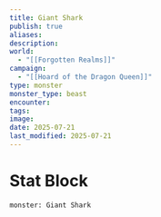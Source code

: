 ```yaml
---
title: Giant Shark
publish: true
aliases: 
description: 
world:
  - "[[Forgotten Realms]]"
campaign:
  - "[[Hoard of the Dragon Queen]]"
type: monster
monster_type: beast
encounter: 
tags: 
image: 
date: 2025-07-21
last_modified: 2025-07-21
---
```

# Stat Block
```statblock
monster: Giant Shark
```

